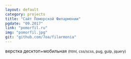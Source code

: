 ```yaml
---
layout: default
category: projects
title: "Сайт Поморской Филармонии"
pgdate: "09.2017"
link: "pomorfil.ru"
img: "pomorfil.jpg"
git: "github.com/7oa/filarmonia"
---
```

верстка десктоп+мобильная <small>(html, css/scss, pug, gulp, jquery)</small>